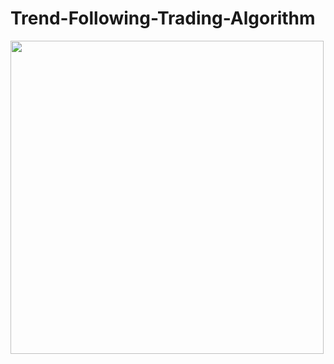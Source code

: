 # Trend-Following-Trading-Algorithm

<img src="https://github.com/ejenkins-001/Algorithmic Trading with Trend Following-Strategy/blob/master/images/backtest.png" height="501">
